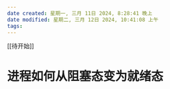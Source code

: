 ```yaml
---
date created: 星期一, 三月 11日 2024, 8:28:41 晚上
date modified: 星期二, 三月 12日 2024, 10:41:08 上午
tags: 
---
```


[[待开始]]

# 进程如何从阻塞态变为就绪态